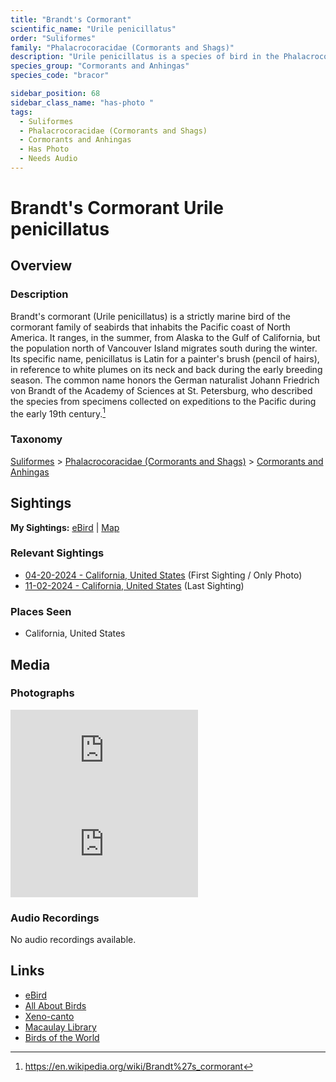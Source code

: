 ```yaml
---
title: "Brandt's Cormorant"
scientific_name: "Urile penicillatus"
order: "Suliformes"
family: "Phalacrocoracidae (Cormorants and Shags)"
description: "Urile penicillatus is a species of bird in the Phalacrocoracidae (Cormorants and Shags) family. It has been observed 11 times. It has been photographed."
species_group: "Cormorants and Anhingas"
species_code: "bracor"

sidebar_position: 68
sidebar_class_name: "has-photo "
tags: 
  - Suliformes
  - Phalacrocoracidae (Cormorants and Shags)
  - Cormorants and Anhingas
  - Has Photo
  - Needs Audio
---
```


# Brandt's Cormorant <span className='sci_name'>Urile penicillatus</span>

## Overview

### Description
Brandt's cormorant (Urile penicillatus) is a strictly marine bird of the cormorant family of seabirds that inhabits the Pacific coast of North America. It ranges, in the summer, from Alaska to the Gulf of California, but the population north of Vancouver Island migrates south during the winter. Its specific name, penicillatus is Latin for a painter's brush (pencil of hairs), in reference to white plumes on its neck and back during the early breeding season. The common name honors the German naturalist Johann Friedrich von Brandt of the Academy of Sciences at St. Petersburg, who described the species from specimens collected on expeditions to the Pacific during the early 19th century.[^1]

[^1]: https://en.wikipedia.org/wiki/Brandt%27s_cormorant

### Taxonomy
[Suliformes](/tags/suliformes) > [Phalacrocoracidae (Cormorants and Shags)](/tags/phalacrocoracidae-cormorants-and-shags) > [Cormorants and Anhingas](/tags/cormorants-and-anhingas)


## Sightings

**My Sightings:** [eBird](https://ebird.org/lifelist?r=world&time=life&spp=bracor) | [Map](/map?species_code=bracor)

### Relevant Sightings

* [04-20-2024 - California, United States](https://ebird.org/checklist/S169552328) (First Sighting / Only Photo)
* [11-02-2024 - California, United States](https://ebird.org/checklist/S201158119) (Last Sighting)

### Places Seen

* California, United States



## Media
### Photographs
<iframe className="photo_iframe horizontal" src="https://macaulaylibrary.org/asset/617717294/embed" frameBorder="0" allowFullScreen></iframe>
<iframe className="photo_iframe horizontal" src="https://macaulaylibrary.org/asset/617717295/embed" frameBorder="0" allowFullScreen></iframe>

### Audio Recordings
No audio recordings available.

## Links
* [eBird](https://ebird.org/species/bracor) 
* [All About Birds](https://www.allaboutbirds.org/guide/bracor) 
* [Xeno-canto](https://www.xeno-canto.org/species/urile-penicillatus) 
* [Macaulay Library](https://search.macaulaylibrary.org/catalog?taxonCode=bracor&sort=rating_rank_desc)
* [Birds of the World](https://birdsoftheworld.org/bow/species/bracor)
